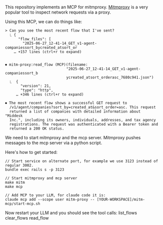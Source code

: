 This repository implements an MCP for mitmproxy. [Mitmproxy](https://github.com/mitmproxy/mitmproxy) is a very popular tool to inspect network requests via a proxy.

Using this MCP, we can do things like:
```
> Can you see the most recent flow that I've sent?
  ⎿ {
      "flow_files": [
        "2025-06-27_12-41-14_GET_v1-agent-companiessort_bycreated_atsort_or
    … +157 lines (ctrl+r to expand)


⏺ mitm-proxy:read_flow (MCP)(filename:
                            "2025-06-27_12-41-14_GET_v1-agent-companiessort_b
                            ycreated_atsort_orderasc_7680c941.json")
  ⎿  {
       "version": 21,
       "type": "http",
     … +346 lines (ctrl+r to expand)

⏺ The most recent flow shows a successful GET request to
  /v1/agent/companies?sort_by=created_at&sort_order=asc. This request
  returned a list of companies with detailed information about "Middesk
  Inc.", including its owners, individuals, addresses, and tax agency
  registrations. The request was authenticated with a Bearer token and
  returned a 200 OK status.
```

We need to start mitmproxy and the mcp server. Mitmproxy pushes messages to the mcp server via a python script.

Here's how to get started:
```
// Start service on alternate port, for example we use 3123 instead of regular 3002.
bundle exec rails s -p 3123

// Start mitmproxy and mcp server
make mitm
make mcp

// Add MCP to your LLM, for claude code it is:
claude mcp add --scope user mitm-proxy -- [YOUR-WORKSPACE]/mitm-mcp/start-mcp.sh
```

Now restart your LLM and you should see the tool calls:
list_flows
clear_flows
read_flow